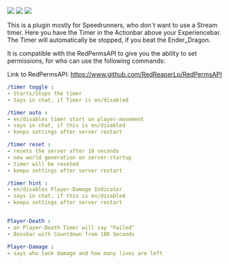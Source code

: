 ![](https://img.shields.io/spiget/tested-versions/101793)
![](https://img.shields.io/github/v/release/redreaperlp/reddragondeathtimer)
![](https://img.shields.io/github/downloads/redreaperlp/reddragondeathtimer/total)

This is a plugin mostly for Speedrunners, who don´t want to use a Stream timer. Here you have the Timer in the Actionbar above your Experiencebar. The Timer will automatically be stopped, if you beat the Ender_Dragon.

It is compatible with the RedPermsAPI to give you the ability to set permissions, for who can use the following commands:

Link to RedPermsAPI: https://www.github.com/RedReaperLp/RedPermsAPI

```yaml
/timer toggle :
- Starts/Stops the timer
- Says in chat, if Timer is en/disabled

/timer auto :
- en/disables timer start on player-movement
- says in chat, if this is en/disabled
- keeps settings after server restart

/timer reset :
- resets the server after 10 seconds
- new world generation on server-startup
- timer will be reseted
- keeps settings after server restart

/timer hint :
- en/disables Player-Damage Indicator
- says in chat, if this is en/disabled
- keeps settings after server restart


Player-Death :
- on Player-Death Timer will say "Failed"
- Bossbar with Countdown from 180 Seconds

Player-Damage :
- says who took damage and how many lives are left
```